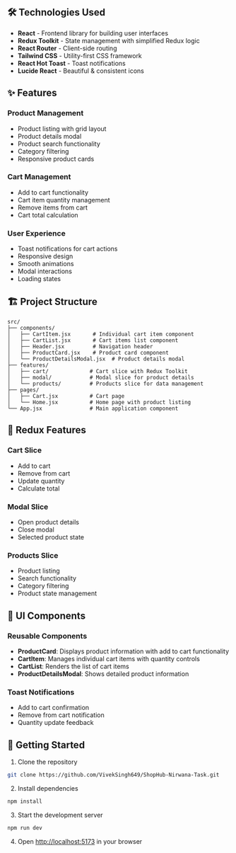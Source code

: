 ## 🛠️ Technologies Used

- **React** - Frontend library for building user interfaces
- **Redux Toolkit** - State management with simplified Redux logic
- **React Router** - Client-side routing
- **Tailwind CSS** - Utility-first CSS framework
- **React Hot Toast** - Toast notifications
- **Lucide React** - Beautiful & consistent icons

## ✨ Features

### Product Management

- Product listing with grid layout
- Product details modal
- Product search functionality
- Category filtering
- Responsive product cards

### Cart Management

- Add to cart functionality
- Cart item quantity management
- Remove items from cart
- Cart total calculation

### User Experience

- Toast notifications for cart actions
- Responsive design
- Smooth animations
- Modal interactions
- Loading states

## 🏗️ Project Structure

```
src/
├── components/
│   ├── CartItem.jsx       # Individual cart item component
│   ├── CartList.jsx       # Cart items list component
│   ├── Header.jsx         # Navigation header
│   ├── ProductCard.jsx    # Product card component
│   └── ProductDetailsModal.jsx  # Product details modal
├── features/
│   ├── cart/             # Cart slice with Redux Toolkit
│   ├── modal/            # Modal slice for product details
│   └── products/         # Products slice for data management
├── pages/
│   ├── Cart.jsx          # Cart page
│   └── Home.jsx          # Home page with product listing
└── App.jsx               # Main application component
```

## 🔄 Redux Features

### Cart Slice

- Add to cart
- Remove from cart
- Update quantity
- Calculate total

### Modal Slice

- Open product details
- Close modal
- Selected product state

### Products Slice

- Product listing
- Search functionality
- Category filtering
- Product state management

## 🎨 UI Components

### Reusable Components

- **ProductCard**: Displays product information with add to cart functionality
- **CartItem**: Manages individual cart items with quantity controls
- **CartList**: Renders the list of cart items
- **ProductDetailsModal**: Shows detailed product information

### Toast Notifications

- Add to cart confirmation
- Remove from cart notification
- Quantity update feedback

## 🚀 Getting Started

1. Clone the repository

```bash
git clone https://github.com/VivekSingh649/ShopHub-Nirwana-Task.git
```

2. Install dependencies

```bash
npm install
```

3. Start the development server

```bash
npm run dev
```

4. Open [http://localhost:5173](http://localhost:5173) in your browser
